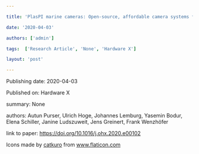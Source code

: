 ---
title: 'PlasPI marine cameras: Open-source, affordable camera systems for time series marine studies'
date: '2020-04-03'
authors: ['admin']
tags:  ['Research Article', 'None', 'Hardware X']
layout: 'post'
---
Publishing date: 2020-04-03

Published on: Hardware X

summary: None

authors: Autun Purser, Ulrich Hoge, Johannes Lemburg, Yasemin Bodur, Elena Schiller, Janine Ludszuweit, Jens Greinert, Frank Wenzhöfer

link to paper: https://doi.org/10.1016/j.ohx.2020.e00102

Icons made by <a href="https://www.flaticon.com/free-icon/bookshelves_3576884" title="catkuro">catkuro</a> from <a href="https://www.flaticon.com/" title="Flaticon"> www.flaticon.com</a>